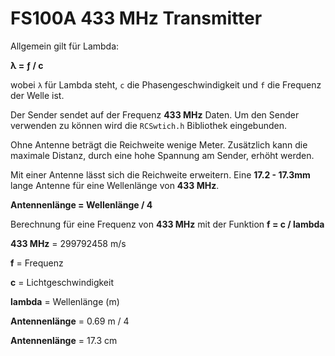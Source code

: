 
# FS100A 433 MHz Transmitter

Allgemein gilt für Lambda:

  **λ = ƒ / c**

wobei `λ` für Lambda steht, `c` die Phasengeschwindigkeit und `f` die Frequenz der Welle ist.

Der Sender sendet auf der Frequenz **433 MHz** Daten.
Um den Sender verwenden zu können wird die `RCSwtich.h` Bibliothek eingebunden. 

Ohne Antenne beträgt die Reichweite wenige Meter. 
Zusätzlich kann die maximale Distanz, durch eine hohe Spannung am Sender, erhöht werden.

Mit einer Antenne lässt sich die Reichweite erweitern.
Eine **17.2 - 17.3mm** lange Antenne für eine Wellenlänge von **433 MHz**.

**Antennenlänge  = Wellenlänge / 4**

Berechnung für eine Frequenz von **433 MHz** mit der Funktion  **f = c / lambda**

**433 MHz**        = 299792458 m/s

**f**   	         = Frequenz

**c** 	           = Lichtgeschwindigkeit

**lambda**         = Wellenlänge (m)

**Antennenlänge**  =  0.69 m / 4

**Antennenlänge**  =  17.3 cm
